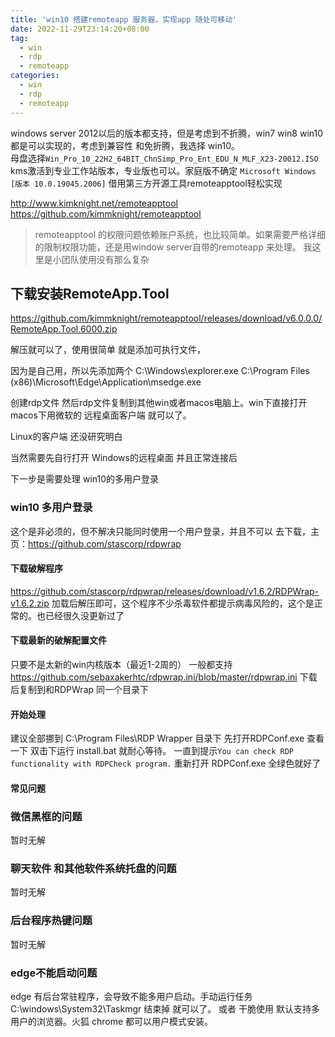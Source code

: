 ```yaml
---
title: 'win10 搭建remoteapp 服务器，实现app 随处可移动'
date: 2022-11-29T23:14:20+08:00
tag:
  - win
  - rdp
  - remoteapp
categories: 
  - win
  - rdp
  - remoteapp
---
```


windows server 2012以后的版本都支持，但是考虑到不折腾，win7 win8 win10 都是可以实现的，考虑到兼容性 和免折腾，我选择 win10。  
母盘选择`Win_Pro_10_22H2_64BIT_ChnSimp_Pro_Ent_EDU_N_MLF_X23-20012.ISO`   kms激活到专业工作站版本，专业版也可以。家庭版不确定
`Microsoft Windows [版本 10.0.19045.2006]`
借用第三方开源工具remoteapptool轻松实现

http://www.kimknight.net/remoteapptool  
https://github.com/kimmknight/remoteapptool
> remoteapptool 的权限问题依赖账户系统，也比较简单。如果需要严格详细的限制权限功能，还是用window server自带的remoteapp 来处理。
> 我这里是小团队使用没有那么复杂
## 下载安装RemoteApp.Tool

https://github.com/kimmknight/remoteapptool/releases/download/v6.0.0.0/RemoteApp.Tool.6000.zip

解压就可以了，使用很简单 就是添加可执行文件，

因为是自己用，所以先添加两个
C:\Windows\explorer.exe
C:\Program Files (x86)\Microsoft\Edge\Application\msedge.exe

创建rdp文件 然后rdp文件复制到其他win或者macos电脑上。win下直接打开 macos下用微软的 远程桌面客户端 就可以了。

Linux的客户端 还没研究明白

当然需要先自行打开 Windows的远程桌面 并且正常连接后

下一步是需要处理 win10的多用户登录

### win10 多用户登录
这个是非必须的，但不解决只能同时使用一个用户登录，并且不可以
去下载，主页：https://github.com/stascorp/rdpwrap
#### 下载破解程序
https://github.com/stascorp/rdpwrap/releases/download/v1.6.2/RDPWrap-v1.6.2.zip
加载后解压即可，这个程序不少杀毒软件都提示病毒风险的，这个是正常的。也已经很久没更新过了
#### 下载最新的破解配置文件
只要不是太新的win内核版本（最近1-2周的） 一般都支持
https://github.com/sebaxakerhtc/rdpwrap.ini/blob/master/rdpwrap.ini
下载后复制到和RDPWrap 同一个目录下
#### 开始处理
建议全部挪到 C:\Program Files\RDP Wrapper 目录下
先打开RDPConf.exe 查看一下
双击下运行  install.bat 就耐心等待。 一直到提示`You can check RDP functionality with RDPCheck program.` 重新打开 RDPConf.exe 全绿色就好了
#### 常见问题
### 微信黑框的问题
暂时无解
### 聊天软件 和其他软件系统托盘的问题
暂时无解
### 后台程序热键问题
暂时无解
### edge不能启动问题
edge 有后台常驻程序，会导致不能多用户启动。手动运行任务 C:\windows\System32\Taskmgr 结束掉 就可以了。
或者 干脆使用 默认支持多用户的浏览器。火狐 chrome 都可以用户模式安装。
